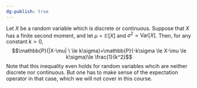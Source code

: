 ```yaml
---
dg-publish: true
---
```

Let $X$ be a random variable which is discrete or continuous. Suppose that $X$ has a finite second moment, and let $\mu =\mathbb{E}[X]$ and $\sigma^{2}=\text{Var}[X]$. Then, for any constant $k>0,$
$$\mathbb{P}(|X-\mu| \ \le k\sigma)=\mathbb{P}(-k\sigma \le X-\mu \le k\sigma)\le \frac{1}{k^2}$$
Note that this inequality even holds for random variables whcih are neither discrete nor continuous. But one has to make sense of the expectation operator in that case, which we will not cover in this course.
